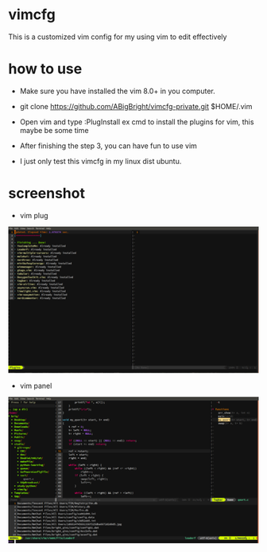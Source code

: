 # vimcfg
This is a customized vim config for my using vim to edit effectively

# how to use
* Make sure you have installed the vim 8.0+ in you computer.

* git clone https://github.com/ABigBright/vimcfg-private.git $HOME/.vim

* Open vim and type :PlugInstall ex cmd to install the plugins for vim, this maybe be some time

* After finishing the step 3, you can have fun to use vim 

* I just only test this vimcfg in my linux dist ubuntu.

# screenshot
* vim plug

![vim plug](https://github.com/ABigBright/vimcfg/blob/master/pic/plug_install.png)

* vim panel

![vim panel](https://github.com/ABigBright/vimcfg/blob/master/pic/vim_panel.png)
